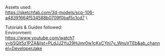 Assets used:\
https://sketchfab.com/3d-models/scp-106-a48391664f534588b0709f0baf5c1cd7
\

Tutorials & Guides followed:\
Environment:\
https://www.youtube.com/watch?v=b5Qit5z1PZA&list=PLdJJ2Yu29HJmr0w1cKxCYni7y_WnuVTEb&ab_channel=DeveloperJake
